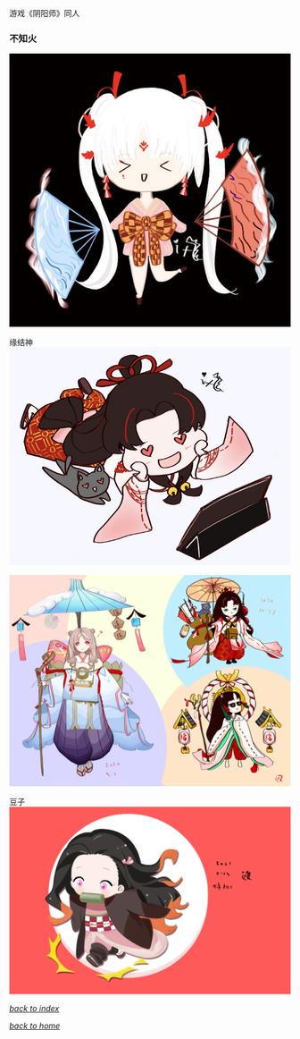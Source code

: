 游戏《阴阳师》同人

### 不知火
![阿离](/assets/images/onmyoji/IMG_1159.PNG)

缘结神
![缘缘1](/assets/images/onmyoji/IMG_1161.PNG)

![缘缘2](/assets/images/onmyoji/IMG_1158.PNG)

豆子
![豆子](/assets/images/onmyoji/IMG_1160.PNG)


[*back to index*](/paintings/index)

[*back to home*](https://fiiish-yu.github.io/)